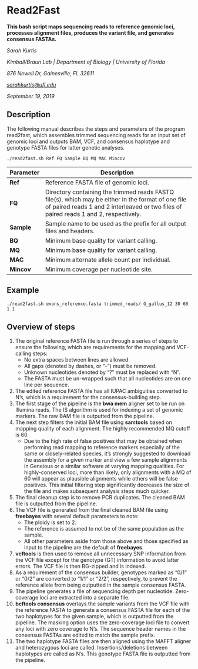 Read2Fast
=========
__This bash script maps sequencing reads to reference genomic loci, processes alignment files, produces the variant file, and generates consensus FASTAs.__

_Sarah Kurtis_

_Kimball/Braun Lab | Department of Biology | University of Florida_

_876 Newell Dr, Gainesville, FL 32611_

_[sarahkurtis@ufl.edu](mailto:sarahkurtis@ufl.edu)_

_September 19, 2019_
## Description
The following manual describes the steps and parameters of the program read2fast, which assembles trimmed sequencing reads for an input set of genomic loci and outputs BAM, VCF, and consensus haplotype and genotype FASTA files for latter genetic analyses. 
```
./read2fast.sh Ref FQ Sample BQ MQ MAC Mincov
```
__Parameter__ | __Description__
------------- | ---------------
__Ref__ | Reference FASTA file of genomic loci.
__FQ__ | Directory containing the trimmed reads FASTQ file(s), which may be either in the format of one file of paired reads 1 and 2 interleaved or two files of paired reads 1 and 2, respectively.
__Sample__ | Sample name to be used as the prefix for all output files and headers.
__BQ__ | Minimum base quality for variant calling. 
__MQ__ | Minimum base quality for variant calling. 
__MAC__ | Minimum alternate allele count per individual. 
__Mincov__ | Minimum coverage per nucleotide site. 
## Example
```
./read2fast.sh exons_reference.fasta trimmed_reads/ G_gallus_12 30 60 1 1
```
## Overview of steps 
1. The original reference FASTA file is run through a series of steps to ensure the following, which are requirements for the mapping and VCF-calling steps: 
    * No extra spaces between lines are allowed.
    * All gaps (denoted by dashes, or “-”) must be removed.
    * Unknown nucleotides denoted by “?” must be replaced with “N”. 
    * The FASTA must be un-wrapped such that all nucleotides are on one line per sequence.
2. The edited reference FASTA file has all IUPAC ambiguities converted to N’s, which is a requirement for the consensus-building step.
3. The first stage of the pipeline is the __bwa mem__ aligner set to be run on Illumina reads. The IS algorithm is used for indexing a set of genomic markers. The raw BAM file is outputted from the pipeline. 
4. The next step filters the initial BAM file using __samtools__ based on mapping quality of each alignment. The highly recommended MQ cutoff is 60. 
    * Due to the high rate of false positives that may be obtained when performing read mapping to reference markers especially of the same or closely-related species, it’s strongly suggested to download the assembly for a given marker and view a few sample alignments in Geneious or a similar software at varying mapping qualities. For highly-conserved loci, more than likely, only alignments with a MQ of 60 will appear as plausible alignments while others will be false positives. This initial filtering step significantly decreases the size of the file and makes subsequent analysis steps much quicker. 
5. The final cleanup step is to remove PCR duplicates. The cleaned BAM file is outputted from the pipeline.
6. The VCF file is generated from the final cleaned BAM file using __freebayes__ with several default parameters to note: 
    * The ploidy is set to 2.
    * The reference is assumed to not be of the same population as the sample.
    * All other parameters aside from those above and those specified as input to the pipeline are the default of __freebayes__.
7. __vcftools__ is then used to remove all unnecessary SNP information from the VCF file except for the genotype (GT) information to avoid latter errors. The VCF file is then BG-zipped and is indexed. 
8. As a requirement of the consensus builder, genotypes marked as “0/1” or “0/2” are converted to “1/1” or “2/2”, respectively, to prevent the reference allele from being outputted in the sample consensus FASTA. 
9. The pipeline generates a file of sequencing depth per nucleotide. Zero-coverage loci are extracted into a separate file. 
10. __bcftools consensus__ overlays the sample variants from the VCF file with the reference FASTA to generate a consensus FASTA file for each of the two haplotypes for the given sample, which is outputted from the pipeline. The masking option uses the zero-coverage loci file to convert any loci with zero coverage to N’s. The sequence header names in the consensus FASTAs are edited to match the sample prefix. 
11. The two haplotype FASTA files are then aligned using the MAFFT aligner and heterozygous loci are called. Insertions/deletions between haplotypes are called as N’s. This genotype FASTA file is outputted from the pipeline.  

